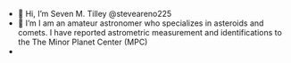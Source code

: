 - 👋 Hi, I’m Seven M. Tilley @steveareno225
- 👀 I’m I am an amateur astronomer who specializes in asteroids and comets. I have reported astrometric measurement and identifications to the The Minor Planet Center (MPC)
- <!---
steveareno225/steveareno225 is a ✨ special ✨ repository because its `README.md` (this file) appears on your GitHub profile.
You can click the Preview link to take a look at your changes.
--->
